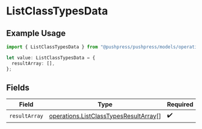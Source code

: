 # ListClassTypesData

## Example Usage

```typescript
import { ListClassTypesData } from "@pushpress/pushpress/models/operations";

let value: ListClassTypesData = {
  resultArray: [],
};
```

## Fields

| Field                                                                                          | Type                                                                                           | Required                                                                                       | Description                                                                                    |
| ---------------------------------------------------------------------------------------------- | ---------------------------------------------------------------------------------------------- | ---------------------------------------------------------------------------------------------- | ---------------------------------------------------------------------------------------------- |
| `resultArray`                                                                                  | [operations.ListClassTypesResultArray](../../models/operations/listclasstypesresultarray.md)[] | :heavy_check_mark:                                                                             | N/A                                                                                            |
